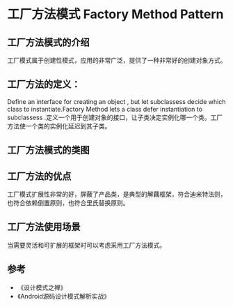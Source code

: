 # 工厂方法模式 Factory Method Pattern

## 工厂方法模式的介绍

工厂模式属于创建性模式，应用的非常广泛，提供了一种非常好的创建对象方式。

## 工厂方法的定义：

   Define an interface for creating an object , but let subclassess decide which class to instantiate.Factory Method lets a class defer instantiation to subclassess .定义一个用于创建对象的接口，让子类决定实例化哪一个类。工厂方法使一个类的实例化延迟到其子类。
   
## 工厂方法模式的类图 


## 工厂方法的优点

   工厂模式扩展性非常的好，屏蔽了产品类，是典型的解藕框架，符合迪米特法则，也符合依赖倒置原则，也符合里氏替换原则。
   
## 工厂方法使用场景

   当需要灵活和可扩展的框架时可以考虑采用工厂方法模式。
   
   
## 参考

* 《设计模式之禅》
* 《Android源码设计模式解析实战》
   

